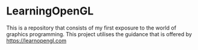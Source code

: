 # LearningOpenGL

This is a repository that consists of my first exposure to the world of graphics programming. This project utilises the guidance that is offered by https://learnopengl.com
